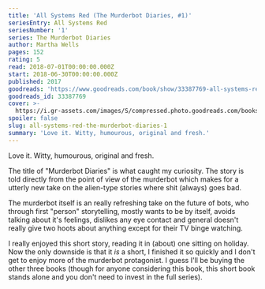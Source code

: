 ```yaml
---
title: 'All Systems Red (The Murderbot Diaries, #1)'
seriesEntry: All Systems Red
seriesNumber: '1'
series: The Murderbot Diaries
author: Martha Wells
pages: 152
rating: 5
read: 2018-07-01T00:00:00.000Z
start: 2018-06-30T00:00:00.000Z
published: 2017
goodreads: 'https://www.goodreads.com/book/show/33387769-all-systems-red'
goodreads_id: 33387769
cover: >-
  https://i.gr-assets.com/images/S/compressed.photo.goodreads.com/books/1484171419l/33387769._SX315_.jpg
spoiler: false
slug: all-systems-red-the-murderbot-diaries-1
summary: 'Love it. Witty, humourous, original and fresh.'
---
```

Love it. Witty, humourous, original and fresh.  
  
The title of "Murderbot Diaries" is what caught my curiosity. The story is told directly from the point of view of the murderbot which makes for a utterly new take on the alien-type stories where shit (always) goes bad.  
  
The murderbot itself is an really refreshing take on the future of bots, who through first "person" storytelling, mostly wants to be by itself, avoids talking about it's feelings, dislikes any eye contact and general doesn't really give two hoots about anything except for their TV binge watching.  
  
I really enjoyed this short story, reading it in (about) one sitting on holiday. Now the only downside is that it _is_ a short, I finished it so quickly and I don't get to enjoy more of the murderbot protagonist. I guess I'll be buying the other three books (though for anyone considering this book, this short book stands alone and you don't need to invest in the full series).
